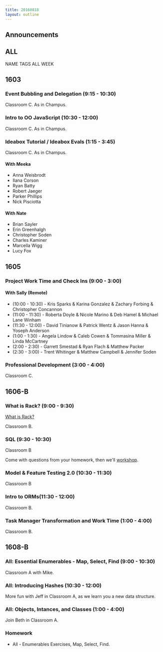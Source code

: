 ```yaml
---
title: 20160818
layout: outline
---
```


## Announcements

## ALL

NAME TAGS ALL WEEK


## 1603

### Event Bubbling and Delegation (9:15 - 10:30)

Classroom C. As in Champus.

### Intro to OO JavaScript (10:30 - 12:00)

Classroom C. As in Champus.

### Ideabox Tutorial / Ideabox Evals (1:15 - 3:45)

Classroom C. As in Champus.

#### With Meeka

- Anna Weisbrodt
- Ilana Corson
- Ryan Batty
- Robert Jaeger
- Parker Phillips
- Nick Pisciotta

#### With Nate

- Brian Sayler
- Erin Greenhalgh
- Christopher Soden
- Charles Kaminer
- Marcella Wigg
- Lucy Fox

## 1605

### Project Work Time and Check Ins (9:00 - 3:00)

#### With Sally (Remote)

* (10:00 - 10:30) - Kris Sparks & Karina Gonzalez & Zachary Forbing & Christopher Concannon
* (11:00 - 11:30) - Roberta Doyle & Nicole Marino & Deb Hamel & Michael Lane Winham
* (11:30 - 12:00) - David Tinianow & Patrick Wentz & Jason Hanna & Yoseph Anderson
* (1:00 - 1:30) - Angela Lindow & Caleb Cowen & Tommasina Miller & Linda McCartney
* (2:00 - 2:30) - Garrett Smestad & Ryan Flach & Matthew Packer
* (2:30 - 3:00) - Trent Whitinger & Matthew Campbell & Jennifer Soden

### Professional Development (3:00 - 4:00)

Classroom C.


## 1606-B

### What is Rack? (9:00 - 9:30)

[What is Rack?](https://www.youtube.com/watch?v=HEXWRTEbj1I)

Classroom B.

### SQL (9:30 - 10:30)

Classroom B

Come with questions from your homework, then we'll [workshop](http://fast-reaches-92707.herokuapp.com/).

### Model & Feature Testing 2.0 (10:30 - 11:30)

Classroom B

### Intro to ORMs(11:30 - 12:00)

Classroom B.

### Task Manager Transformation and Work Time (1:00 - 4:00)

Classroom B.


## 1608-B

### All: Essential Enumerables - Map, Select, Find (9:00 - 10:30)

Classroom A with Mike.

### All: Introducing Hashes (10:30 - 12:00)

More fun with Jeff in Classroom A, as we learn you a new data structure.

### All: Objects, Intances, and Classes (1:00 - 4:00)

Join Beth in Classroom A.

### Homework

* All - Enumerables Exercises, Map, Select, Find.
